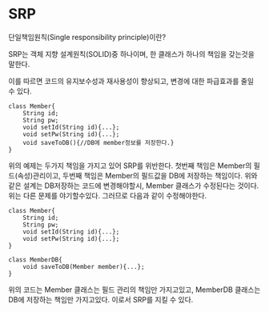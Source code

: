 # SRP 


단일책임원칙(Single responsibility principle)이란? 

SRP는 객체 지향 설계원칙(SOLID)중 하나이며, 한 클래스가 하나의 책임을 갖는것을 말한다.

이를 따르면 코드의 유지보수성과 재사용성이 향상되고, 변경에 대한 파급효과를 줄일 수 있다.

    class Member{
        String id;
        String pw;
        void setId(String id){...};
        void setPw(String id){...};
        void saveToDB(){//DB에 member정보를 저장한다.}
    } 
위의 예제는 두가지 책임을 가지고 있어 SRP를 위반한다.
첫번째 책임은 Member의 필드(속성)관리이고,
두번째 책임은 Member의 필드값을 DB에 저장하는 책임이다.
위와 같은 설계는 DB저장하는 코드에 변경해야할시, Member 클래스가 수정된다는 것이다.
위는 다른 문제를 야기할수있다. 그러므로 다음과 같이 수정해야한다.

    class Member{
        String id;
        String pw;
        void setId(String id){...};
        void setPw(String id){...};
    }
    
    class MemberDB{
        void saveToDB(Member member){...};
    }

위의 코드는 Member 클래스는 필드 관리의 책임만 가지고있고,
MemberDB 클래스는 DB에 저장하는 책임만 가지고있다. 이로서 SRP를 지킬 수 있다.
